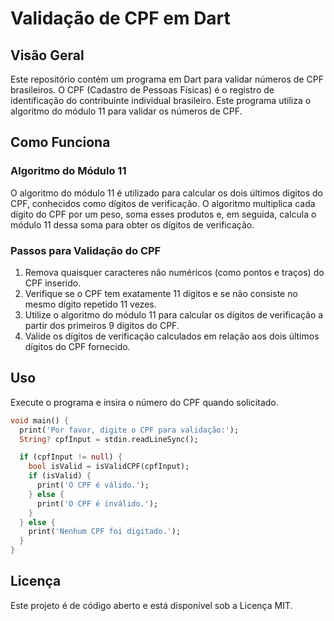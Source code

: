 # Validação de CPF em Dart

## Visão Geral

Este repositório contém um programa em Dart para validar números de CPF brasileiros. O CPF (Cadastro de Pessoas Físicas) é o registro de identificação do contribuinte individual brasileiro. Este programa utiliza o algoritmo do módulo 11 para validar os números de CPF.

## Como Funciona

### Algoritmo do Módulo 11

O algoritmo do módulo 11 é utilizado para calcular os dois últimos dígitos do CPF, conhecidos como dígitos de verificação. O algoritmo multiplica cada dígito do CPF por um peso, soma esses produtos e, em seguida, calcula o módulo 11 dessa soma para obter os dígitos de verificação.

### Passos para Validação do CPF

1. Remova quaisquer caracteres não numéricos (como pontos e traços) do CPF inserido.
2. Verifique se o CPF tem exatamente 11 dígitos e se não consiste no mesmo dígito repetido 11 vezes.
3. Utilize o algoritmo do módulo 11 para calcular os dígitos de verificação a partir dos primeiros 9 dígitos do CPF.
4. Valide os dígitos de verificação calculados em relação aos dois últimos dígitos do CPF fornecido.

## Uso

Execute o programa e insira o número do CPF quando solicitado.

```dart
void main() {
  print('Por favor, digite o CPF para validação:');
  String? cpfInput = stdin.readLineSync();

  if (cpfInput != null) {
    bool isValid = isValidCPF(cpfInput);
    if (isValid) {
      print('O CPF é válido.');
    } else {
      print('O CPF é inválido.');
    }
  } else {
    print('Nenhum CPF foi digitado.');
  }
}
```

## Licença

Este projeto é de código aberto e está disponível sob a Licença MIT.

